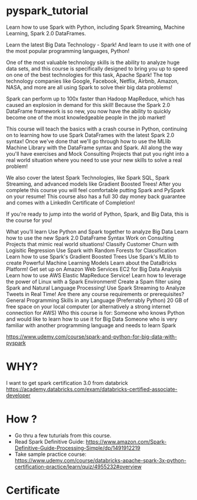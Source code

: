 # pyspark_tutorial

Learn how to use Spark with Python, including Spark Streaming, Machine Learning, Spark 2.0 DataFrames.


Learn the latest Big Data Technology - Spark! And learn to use it with one of the most popular programming languages, Python!

One of the most valuable technology skills is the ability to analyze huge data sets, and this course is specifically designed to bring you up to speed on one of the best technologies for this task, Apache Spark! The top technology companies like Google, Facebook, Netflix, Airbnb, Amazon, NASA, and more are all using Spark to solve their big data problems!

Spark can perform up to 100x faster than Hadoop MapReduce, which has caused an explosion in demand for this skill! Because the Spark 2.0 DataFrame framework is so new, you now have the ability to quickly become one of the most knowledgeable people in the job market!

This course will teach the basics with a crash course in Python, continuing on to learning how to use Spark DataFrames with the latest Spark 2.0 syntax! Once we've done that we'll go through how to use the MLlib Machine Library with the DataFrame syntax and Spark. All along the way you'll have exercises and Mock Consulting Projects that put you right into a real world situation where you need to use your new skills to solve a real problem!

We also cover the latest Spark Technologies, like Spark SQL, Spark Streaming, and advanced models like Gradient Boosted Trees! After you complete this course you will feel comfortable putting Spark and PySpark on your resume! This course also has a full 30 day money back guarantee and comes with a LinkedIn Certificate of Completion!

If you're ready to jump into the world of Python, Spark, and Big Data, this is the course for you!

What you’ll learn
Use Python and Spark together to analyze Big Data
Learn how to use the new Spark 2.0 DataFrame Syntax
Work on Consulting Projects that mimic real world situations!
Classify Customer Churn with Logisitic Regression
Use Spark with Random Forests for Classification
Learn how to use Spark's Gradient Boosted Trees
Use Spark's MLlib to create Powerful Machine Learning Models
Learn about the DataBricks Platform!
Get set up on Amazon Web Services EC2 for Big Data Analysis
Learn how to use AWS Elastic MapReduce Service!
Learn how to leverage the power of Linux with a Spark Environment!
Create a Spam filter using Spark and Natural Language Processing!
Use Spark Streaming to Analyze Tweets in Real Time!
Are there any course requirements or prerequisites?
General Programming Skills in any Language (Preferrably Python)
20 GB of free space on your local computer (or alternatively a strong internet connection for AWS)
Who this course is for:
Someone who knows Python and would like to learn how to use it for Big Data
Someone who is very familiar with another programming language and needs to learn Spark


https://www.udemy.com/course/spark-and-python-for-big-data-with-pyspark

# WHY? 
I want to get spark certification 3.0 from databrick 
https://academy.databricks.com/exam/databricks-certified-associate-developer

# How ? 
- Go thru a few tuturials from this course. 
- Read Spark Definitive Guide: https://www.amazon.com/Spark-Definitive-Guide-Processing-Simple/dp/1491912219
- Take sample practice course: https://www.udemy.com/course/databricks-apache-spark-3x-python-certification-practice/learn/quiz/4955232#overview

# Certificate

